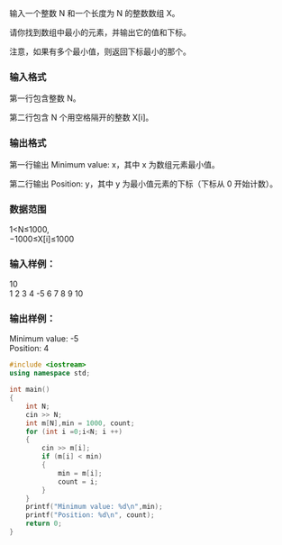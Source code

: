 输入一个整数 N 和一个长度为 N 的整数数组 X。

请你找到数组中最小的元素，并输出它的值和下标。

注意，如果有多个最小值，则返回下标最小的那个。

### 输入格式
第一行包含整数 N。

第二行包含 N 个用空格隔开的整数 X[i]。

### 输出格式
第一行输出 Minimum value: x，其中 x 为数组元素最小值。

第二行输出 Position: y，其中 y 为最小值元素的下标（下标从 0 开始计数）。

### 数据范围
1<N≤1000,  
−1000≤X[i]≤1000
### 输入样例：
10  
1 2 3 4 -5 6 7 8 9 10
### 输出样例：
Minimum value: -5  
Position: 4  


```c++
#include <iostream>
using namespace std;

int main()
{
    int N;
    cin >> N;
    int m[N],min = 1000, count;
    for (int i =0;i<N; i ++)
    {
        cin >> m[i];
        if (m[i] < min) 
        {
            min = m[i];
            count = i;
        }
    }
    printf("Minimum value: %d\n",min);
    printf("Position: %d\n", count);
    return 0;
}
```
